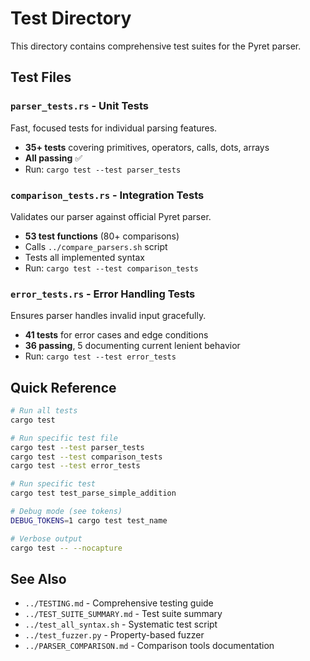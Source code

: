 # Test Directory

This directory contains comprehensive test suites for the Pyret parser.

## Test Files

### `parser_tests.rs` - Unit Tests
Fast, focused tests for individual parsing features.
- **35+ tests** covering primitives, operators, calls, dots, arrays
- **All passing** ✅
- Run: `cargo test --test parser_tests`

### `comparison_tests.rs` - Integration Tests
Validates our parser against official Pyret parser.
- **53 test functions** (80+ comparisons)
- Calls `../compare_parsers.sh` script
- Tests all implemented syntax
- Run: `cargo test --test comparison_tests`

### `error_tests.rs` - Error Handling Tests
Ensures parser handles invalid input gracefully.
- **41 tests** for error cases and edge conditions
- **36 passing**, 5 documenting current lenient behavior
- Run: `cargo test --test error_tests`

## Quick Reference

```bash
# Run all tests
cargo test

# Run specific test file
cargo test --test parser_tests
cargo test --test comparison_tests
cargo test --test error_tests

# Run specific test
cargo test test_parse_simple_addition

# Debug mode (see tokens)
DEBUG_TOKENS=1 cargo test test_name

# Verbose output
cargo test -- --nocapture
```

## See Also

- `../TESTING.md` - Comprehensive testing guide
- `../TEST_SUITE_SUMMARY.md` - Test suite summary
- `../test_all_syntax.sh` - Systematic test script
- `../test_fuzzer.py` - Property-based fuzzer
- `../PARSER_COMPARISON.md` - Comparison tools documentation
